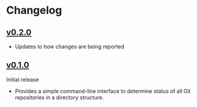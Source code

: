 # Changelog

## [v0.2.0]
 - Updates to how changes are being reported

## [v0.1.0]
Initial release
 - Provides a simple command-line interface to determine status of all Git repositories in a directory structure.

[v0.1.0]: https://github.com/jerriep/git-status-cli/tree/v0.1.0
[v0.2.0]: https://github.com/jerriep/git-status-cli/tree/v0.2.0